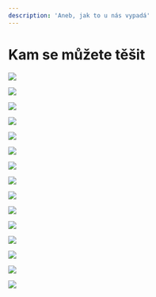 ```yaml
---
description: 'Aneb, jak to u nás vypadá'
---
```


# Kam se můžete těšit



![](../.gitbook/assets/picture_7320_5.jpg-1600x1200-komunitni-centrum-skala-brno-novy-liskovec.jpg)

![](../.gitbook/assets/picture_7320_3.jpg-1600x1200-komunitni-centrum-skala-brno-novy-liskovec.jpg)

![](../.gitbook/assets/picture_7320_4.jpg-1600x1200-komunitni-centrum-skala-brno-novy-liskovec.jpg)

![](../.gitbook/assets/picture_7320_10.jpg-1600x1200-komunitni-centrum-skala-brno-novy-liskovec.jpg)

![](../.gitbook/assets/picture_7320_11.jpg-1600x1200-komunitni-centrum-skala-brno-novy-liskovec.jpg)

![](../.gitbook/assets/picture_7320_12.jpg-1600x1200-komunitni-centrum-skala-brno-novy-liskovec.jpg)

![](../.gitbook/assets/picture_7320_16.jpg-1600x1200-komunitni-centrum-skala-brno-novy-liskovec.jpg)

![](../.gitbook/assets/picture_7320_17.jpg-1600x1200-komunitni-centrum-skala-brno-novy-liskovec.jpg)

![](../.gitbook/assets/picture_7320_18.jpg-1600x1200-komunitni-centrum-skala-brno-novy-liskovec.jpg)

![](../.gitbook/assets/picture_7320_19.jpg-1600x1200-komunitni-centrum-skala-brno-novy-liskovec.jpg)

![](../.gitbook/assets/picture_7320_23.jpg-1600x1200-komunitni-centrum-skala-brno-novy-liskovec.jpg)

![](../.gitbook/assets/picture_7320_25.jpg-1600x1200-komunitni-centrum-skala-brno-novy-liskovec.jpg)

![](../.gitbook/assets/picture_7320_28.jpg-1600x1200-komunitni-centrum-skala-brno-novy-liskovec.jpg)

![](../.gitbook/assets/picture_7320_29.jpg-1600x1200-komunitni-centrum-skala-brno-novy-liskovec.jpg)

![](../.gitbook/assets/picture_7320_30.jpg-1600x1200-komunitni-centrum-skala-brno-novy-liskovec.jpg)

